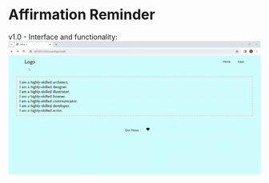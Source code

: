 ﻿# Affirmation Reminder

v1.0 - Interface and functionality:
![video demonstration](https://github.com/valenciawhite/affirmation-page/blob/main/portfolio-assets/photographs/site-version-0.gif)